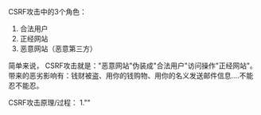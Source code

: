 CSRF攻击中的3个角色：
1. 合法用户
2. 正经网站
3. 恶意网站（恶意第三方）

简单来说，
CSRF攻击就是："恶意网站"伪装成"合法用户"访问操作"正经网站"。
带来的恶劣影响有：钱财被盗、用你的钱购物、用你的名义发送邮件信息....不能忍不能忍。

CSRF攻击原理/过程：
1.""
